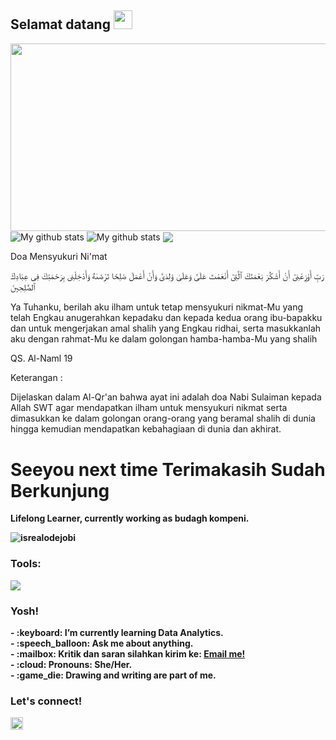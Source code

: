 
<h2>
 Selamat datang  
<img src="https://media.giphy.com/media/hvRJCLFzcasrR4ia7z/giphy.gif" width="30px"/>
</h1>
<div align="center">
  <img src="https://media.giphy.com/media/dWesBcTLavkZuG35MI/giphy.gif" width="600" height="300"/>
</div>
<img align="center" src="https://github-readme-streak-stats.herokuapp.com?user=timcreative&theme=vue-dark&hide_border=true&date_format=M%20j%5B%2C%20Y%5D" alt="My github stats" />

<img align="center" src="https://github-readme-stats.vercel.app/api?username=timcreative&show_icons=true&include_all_commits=true&theme=cobalt&hide_border=true" alt="My github stats" /> 

<img align="center" src="https://github-readme-stats.vercel.app/api/top-langs/?username=timcreative&layout=compact&theme=cobalt&hide_border=true" />


Doa Mensyukuri Ni'mat

رَبِّ أَوْزِعْنِىٓ أَنْ أَشْكُرَ نِعْمَتَكَ ٱلَّتِىٓ أَنْعَمْتَ عَلَىَّ وَعَلَىٰ وَٰلِدَىَّ وَأَنْ أَعْمَلَ صَٰلِحًا تَرْضَىٰهُ وَأَدْخِلْنِى بِرَحْمَتِكَ فِى عِبَادِكَ ٱلصَّٰلِحِينَ


 
Ya Tuhanku, berilah aku ilham untuk tetap mensyukuri nikmat-Mu yang telah Engkau anugerahkan kepadaku dan kepada kedua orang ibu-bapakku dan untuk mengerjakan amal shalih yang Engkau ridhai, serta masukkanlah aku dengan rahmat-Mu ke dalam golongan hamba-hamba-Mu yang shalih


QS. Al-Naml 19


Keterangan :



Dijelaskan dalam Al-Qr'an bahwa ayat ini adalah doa Nabi Sulaiman kepada Allah SWT agar mendapatkan ilham untuk mensyukuri nikmat serta dimasukkan ke dalam golongan orang-orang yang beramal shalih di dunia hingga kemudian mendapatkan kebahagiaan di dunia dan akhirat.

# <summary><strong>Seeyou next time Terimakasih Sudah Berkunjung</summary>
Lifelong Learner, currently working as budagh kompeni.
<p align="left"> <img src="https://komarev.com/ghpvc/?username=goonesmile&label=Profile%20views&color=0e75b6&style=flat" alt="isrealodejobi" />
</p>

### <summary><strong>Tools:</strong></summary>
<p>
    <img src="https://img.shields.io/badge/Text%20Editor-Visual%20Studio%20Code-blue?&logo=visual%20studio%20code&logoColor=blue" />
</p>

### <summary><strong>Yosh!</strong></summary>
<p>
    - :keyboard: I’m currently learning Data Analytics. </br>
    - :speech_balloon: Ask me about anything.</br>
    - :mailbox: Kritik dan saran silahkan kirim ke: <a href="mailto: ruruhruhendi@gmail.com">Email me!</a>  </br>
    - :cloud: Pronouns: She/Her. </br>
    - :game_die: Drawing and writing are part of me. </br>
<p>
 
### <summary><strong>Let's connect!</strong></summary>
<a href="https://www.instagram.com/petoalam33/">
  <img align="left" alt="Goo's Instagram" width="20px" src="https://simpleicons.now.sh/instagram/495f7e" />

